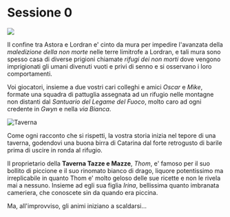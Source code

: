 # Sessione 0

![](https://cdna.artstation.com/p/assets/covers/images/024/111/456/large/bruno-fazardo-render-final-2020.jpg?1581357237)

Il confine tra Astora e Lordran e' cinto da mura per impedire l'avanzata della *maledizione della non morte* nelle terre limitrofe a Lordran, e tali mura sono spesso casa di diverse prigioni chiamate *rifugi dei non morti* dove vengono imprigionati gli umani divenuti vuoti e privi di senno e si osservano i loro comportamenti.

Voi giocatori, insieme a due vostri cari colleghi e amici *Oscar* e *Mike*, formate una squadra di pattuglia assegnata ad un rifugio nelle montagne non distanti dal *Santuario del Legame del Fuoco*, molto caro ad ogni credente in *Gwyn* e nella *via Bianca*. 

![Taverna](https://cdnb.artstation.com/p/assets/images/images/021/917/403/large/sean-sibthorpe-gavelin-tavern-beautyshot.jpg?1573445042)

Come ogni racconto che si rispetti, la vostra storia inizia nel tepore di una taverna, godendovi una buona birra di
Catarina dal forte retrogusto di barile prima di uscire in ronda al rifugio.

Il proprietario della **Taverna Tazze e Mazze**, *Thom*, e' famoso per il suo bollito di piccione e il suo rinomato bianco di drago,
liquore potentissimo ma irreplicabile in quanto Thom e' molto geloso delle sue ricette e non le rivela mai a nessuno.
Insieme ad egli sua figlia *Irina*, bellissima quanto imbranata cameriera, che conoscete sin da quando era piccina.

Ma, all'improvviso, gli animi iniziano a scaldarsi...
